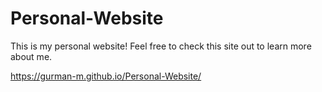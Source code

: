 # Personal-Website

This is my personal website! Feel free to check this site out to learn more about me.

https://gurman-m.github.io/Personal-Website/
